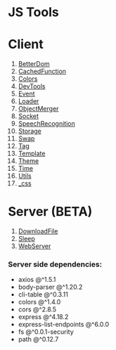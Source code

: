 # JS Tools 


# Client 

1. [BetterDom](Client/BetterDom/betterdom.md)
2. [CachedFunction](Client/CachedFunction/cachedfunction.md)
3. [Colors](Client/Colors/colors.md)
4. [DevTools](Client/DevTools/devtools.md)
6. [Event](Client/Event/event.md)
8. [Loader](Client/Loader/loader.md)
9. [ObjectMerger](Client/ObjectMerger/objectmerger.md)
10. [Socket](Client/Socket/socket.md)
11. [SpeechRecognition](Client/SpeechRecognition/speechRecognitions.md)
12. [Storage](Client/Storage/storage.md)
13. [Swap](Client/Swap/swap.md)
14. [Tag](Client/Tag/tag.md)
15. [Template](Client/Template/template.md)
16. [Theme](Client/Theme/theme.md)
17. [Time](Client/Time/time.md)
18. [Utils](Client/Utils/utils.md)
19. [_css](Client/_css/grid.md)

# Server (__BETA__)

1. [DownloadFile](Server/DownloadFile/downloadFile.md)
2. [Sleep](Server/Sleep/sleep.md)
3. [WebServer](Server/WebServer/webserver.md)


### Server side dependencies:
- axios @^1.5.1
- body-parser @^1.20.2
- cli-table @^0.3.11
- colors @^1.4.0
- cors @^2.8.5
- express @^4.18.2
- express-list-endpoints @^6.0.0
- fs @^0.0.1-security
- path @^0.12.7